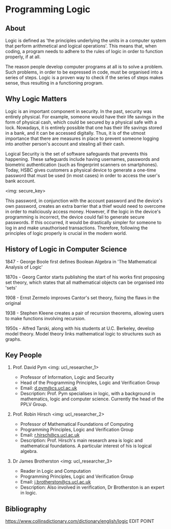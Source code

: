 # Programming Logic

## About
Logic is defined as 'the principles underlying the units in a computer system that perform arithmetical and logical operations'. This means that, when coding, a program needs to adhere to the rules of logic in order to function properly, if at all.

The reason people develop computer programs at all is to solve a problem. Such problems, in order to be expressed in code, must be organised into a series of steps. Logic is a proven way to check if the series of steps makes sense, thus resulting in a functioning program.

## Why Logic Matters
Logic is an important component in security. In the past, security was entirely physical. For example, someone would have their life savings in the form of physical cash, which could be secured by a physical safe with a lock. Nowadays, it is entirely possible that one has their life savings stored in a bank, and it can be accessed digitally. Thus, it is of the utmost importance that there are measures in place to prevent someone logging into another person's account and stealing all their cash.

Logical Security is the set of software safeguards that prevents this happening. These safeguards include having usernames, passwords and biometric authentication (such as fingerprint scanners on smartphones). Today, HSBC gives customers a physical device to generate a one-time password that must be used (in most cases) in order to access the user's bank account.

<img: secure_key>

This password, in conjunction with the account password and the device's own password, creates an extra barrier that a thief would need to overcome in order to maliciously access money. However, if the logic in the device's programming is incorrect, the device could fail to generate secure passwords. If this occurred, it would be drastically simpler for someone to log in and make unauthorised transactions. Therefore, following the principles of logic properly is crucial in the modern world.

## History of Logic in Computer Science
1847 - George Boole first defines Boolean Algebra in 'The Mathematical Analysis of Logic'

1870s - Georg Cantor starts publishing the start of his works first proposing set theory, which states that all mathematical objects can be organised into 'sets'

1908 - Ernst Zermelo improves Cantor's set theory, fixing the flaws in the original

1938 - Stephen Kleene creates a pair of recursion theorems, allowing users to make functions involving recursion.

1950s - Alfred Tarski, along with his students at U.C. Berkeley, develop model theory. Model theory links mathematical logic to structures such as graphs.

## Key People
1. Prof. David Pym
<img: ucl_researcher_1>
   - Professor of Information, Logic and Security
   - Head of the Programming Principles, Logic and Verification Group
   - Email: d.pym@cs.ucl.ac.uk
   - Description: Prof. Pym specialises in logic, with a background in mathematics, logic and computer science. Currently the head of the PPLV Group.

2. Prof. Robin Hirsch
<img: ucl_researcher_2>
   - Professor of Mathematical Foundations of Computing
   - Programming Principles, Logic and Verification Group
   - Email: r.hirsch@cs.ucl.ac.uk
   - Description: Prof. Hirsch's main research area is logic and mathematical foundations. A particular interest of his is logical algebra.

3. Dr James Brotherston
<img: ucl_researcher_3>
   - Reader in Logic and Computation
   - Programming Principles, Logic and Verification Group
   - Email: j.brotherston@cs.ucl.ac.uk
   - Description: Also involved in verification, Dr Brotherston is an expert in logic.












## Bibliography
https://www.collinsdictionary.com/dictionary/english/logic EDIT POINT
